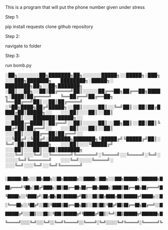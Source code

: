This is a program that will put the phone number given under stress

Step 1:

pip install requests
clone github repository 

Step 2:

navigate to folder

Step 3:

run bomb.py
      


               
░██╗░░░░░░░██╗███████╗██╗░░░░░░█████╗░░█████╗░███╗░░░███╗███████╗  ████████╗░█████╗░  ████████╗██╗░░██╗███████╗
░██║░░██╗░░██║██╔════╝██║░░░░░██╔══██╗██╔══██╗████╗░████║██╔════╝  ╚══██╔══╝██╔══██╗  ╚══██╔══╝██║░░██║██╔════╝
░╚██╗████╗██╔╝█████╗░░██║░░░░░██║░░╚═╝██║░░██║██╔████╔██║█████╗░░  ░░░██║░░░██║░░██║  ░░░██║░░░███████║█████╗░░
░░████╔═████║░██╔══╝░░██║░░░░░██║░░██╗██║░░██║██║╚██╔╝██║██╔══╝░░  ░░░██║░░░██║░░██║  ░░░██║░░░██╔══██║██╔══╝░░
░░╚██╔╝░╚██╔╝░███████╗███████╗╚█████╔╝╚█████╔╝██║░╚═╝░██║███████╗  ░░░██║░░░╚█████╔╝  ░░░██║░░░██║░░██║███████╗
░░░╚═╝░░░╚═╝░░╚══════╝╚══════╝░╚════╝░░╚════╝░╚═╝░░░░░╚═╝╚══════╝  ░░░╚═╝░░░░╚════╝░  ░░░╚═╝░░░╚═╝░░╚═╝╚══════╝

               ░██████╗██╗░░░██╗███╗░░██╗██████╗░░█████╗░███╗░░░███╗██████╗░███████╗██████╗░
               ██╔════╝╚██╗░██╔╝████╗░██║██╔══██╗██╔══██╗████╗░████║██╔══██╗██╔════╝██╔══██╗
               ╚█████╗░░╚████╔╝░██╔██╗██║██████╦╝██║░░██║██╔████╔██║██████╦╝█████╗░░██████╔╝
               ░╚═══██╗░░╚██╔╝░░██║╚████║██╔══██╗██║░░██║██║╚██╔╝██║██╔══██╗██╔══╝░░██╔══██╗
               ██████╔╝░░░██║░░░██║░╚███║██████╦╝╚█████╔╝██║░╚═╝░██║██████╦╝███████╗██║░░██║
               ╚═════╝░░░░╚═╝░░░╚═╝░░╚══╝╚═════╝░░╚════╝░╚═╝░░░░░╚═╝╚═════╝░╚══════╝╚═╝░░╚═╝
        
